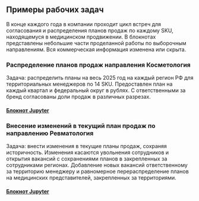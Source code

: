 ## Примеры рабочих задач
В конце каждого года в компании проходит цикл встреч для согласования и распределения планов продаж по каждому SKU, находящемуся в медицинском продвижении. В блокнотах представлены небольшие части проделанной работы по выборочным направлениям. Вся коммерческая информация изменена или скрыта.
### Распределение планов продаж направления Косметология
Задача: распределить планы на весь 2025 год на каждый регион РФ для территориальных менеджеров по 14 SKU. Предоставлен план на каждый квартал и федеральный округ в рублях. С ответственными за бренд согласованы доли продаж в различных разрезах. 
#### [Блокнот Jupyter](https://github.com/irina-shap/-_-/blob/main/%D0%A1%D0%BA%D1%80%D0%B8%D0%BF%D1%82%20%D0%9A%D0%BE%D1%81%D0%BC%D0%B5%D1%82%D0%BE%D0%BB%D0%BE%D0%B3%D0%B8%D1%8F.ipynb)
### Внесение изменений в текущий план продаж по направлению Ревматология
Задача: внести изменения в текущие планы продаж, сохраняя историчность. Изменения касаются увольнения сотрудников и открытия вакансий с сохранениями планов в закрепленных за сотрудниками регионах. Добавление новых вакансий ответственному за территорию менеджеру и равномерное перераспределение планов на медицинских представителей, закрепленных за территориями.
#### [Блокнот Jupyter](https://github.com/irina-shap/-_-/blob/main/%D0%A1%D0%BA%D1%80%D0%B8%D0%BF%D1%82%20%D0%A0%D0%B5%D0%B2%D0%BC%D0%B0%D1%82%D0%BE%D0%BB%D0%BE%D0%B3%D0%B8%D1%8F.ipynb)
